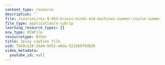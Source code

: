 ```yaml
---
content_type: resource
description: ''
file: /courses/res-9-003-brains-minds-and-machines-summer-course-summer-2015/7b09ce282da05652a6da521669f9d028_cyQZP23YbCY.vtt
file_type: application/x-subrip
learning_resource_types: []
ocw_type: OCWFile
resourcetype: Other
title: 3play caption file
uid: 7b09ce28-2da0-5652-a6da-521669f9d028
video_metadata:
  youtube_id: null
---
```

